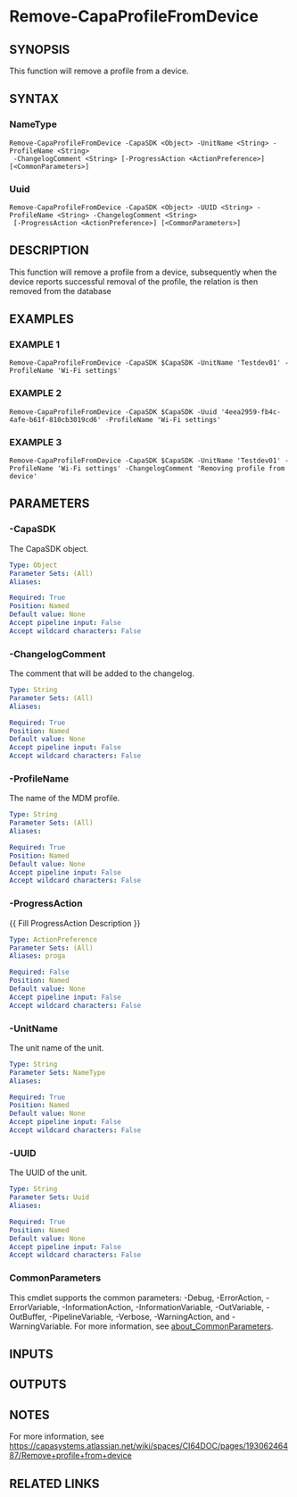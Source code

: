 # Remove-CapaProfileFromDevice

## SYNOPSIS
This function will remove a profile from a device.

## SYNTAX

### NameType
```
Remove-CapaProfileFromDevice -CapaSDK <Object> -UnitName <String> -ProfileName <String>
 -ChangelogComment <String> [-ProgressAction <ActionPreference>] [<CommonParameters>]
```

### Uuid
```
Remove-CapaProfileFromDevice -CapaSDK <Object> -UUID <String> -ProfileName <String> -ChangelogComment <String>
 [-ProgressAction <ActionPreference>] [<CommonParameters>]
```

## DESCRIPTION
This function will remove a profile from a device, subsequently when the device reports successful removal of the profile, the relation is then removed from the database

## EXAMPLES

### EXAMPLE 1
```
Remove-CapaProfileFromDevice -CapaSDK $CapaSDK -UnitName 'Testdev01' -ProfileName 'Wi-Fi settings'
```

### EXAMPLE 2
```
Remove-CapaProfileFromDevice -CapaSDK $CapaSDK -Uuid '4eea2959-fb4c-4afe-b61f-810cb3019cd6' -ProfileName 'Wi-Fi settings'
```

### EXAMPLE 3
```
Remove-CapaProfileFromDevice -CapaSDK $CapaSDK -UnitName 'Testdev01' -ProfileName 'Wi-Fi settings' -ChangelogComment 'Removing profile from device'
```

## PARAMETERS

### -CapaSDK
The CapaSDK object.

```yaml
Type: Object
Parameter Sets: (All)
Aliases:

Required: True
Position: Named
Default value: None
Accept pipeline input: False
Accept wildcard characters: False
```

### -ChangelogComment
The comment that will be added to the changelog.

```yaml
Type: String
Parameter Sets: (All)
Aliases:

Required: True
Position: Named
Default value: None
Accept pipeline input: False
Accept wildcard characters: False
```

### -ProfileName
The name of the MDM profile.

```yaml
Type: String
Parameter Sets: (All)
Aliases:

Required: True
Position: Named
Default value: None
Accept pipeline input: False
Accept wildcard characters: False
```

### -ProgressAction
{{ Fill ProgressAction Description }}

```yaml
Type: ActionPreference
Parameter Sets: (All)
Aliases: proga

Required: False
Position: Named
Default value: None
Accept pipeline input: False
Accept wildcard characters: False
```

### -UnitName
The unit name of the unit.

```yaml
Type: String
Parameter Sets: NameType
Aliases:

Required: True
Position: Named
Default value: None
Accept pipeline input: False
Accept wildcard characters: False
```

### -UUID
The UUID of the unit.

```yaml
Type: String
Parameter Sets: Uuid
Aliases:

Required: True
Position: Named
Default value: None
Accept pipeline input: False
Accept wildcard characters: False
```

### CommonParameters
This cmdlet supports the common parameters: -Debug, -ErrorAction, -ErrorVariable, -InformationAction, -InformationVariable, -OutVariable, -OutBuffer, -PipelineVariable, -Verbose, -WarningAction, and -WarningVariable. For more information, see [about_CommonParameters](http://go.microsoft.com/fwlink/?LinkID=113216).

## INPUTS

## OUTPUTS

## NOTES
For more information, see https://capasystems.atlassian.net/wiki/spaces/CI64DOC/pages/19306246487/Remove+profile+from+device

## RELATED LINKS
